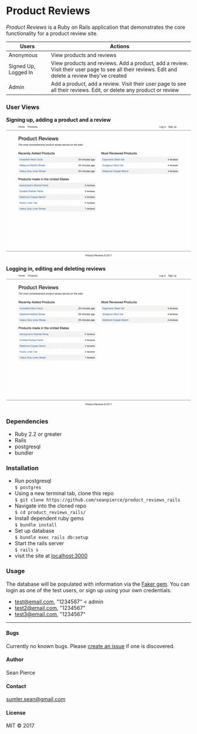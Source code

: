 # Product Reviews

_Product Reviews_ is a Ruby on Rails application that demonstrates the core functionality for a product review site.

| Users | Actions |
| ------ |------|
| Anonymous | View products and reviews |
| Signed Up, Logged In | View products and reviews. Add a product, add a review. Visit their user page to see all their reviews. Edit and delete a review they've created |
| Admin | Add a product, add a review. Visit their user page to see all their reviews. Edit, or delete any product or review |

### User Views

**Signing up, adding a product and a review**
![](user_views/41UQnWWYE7.gif)

**Logging in, editing and deleting reviews**
![](user_views/c919H4QG4w.gif)


### Dependencies
* Ruby 2.2 or greater
* Rails
* postgresql
* bundler

### Installation
* Run postgresql  
`$ postgres`
* Using a new terminal tab, clone this repo  
`$ git clone https://github.com/seanpierce/product_reviews_rails`
* Navigate into the cloned repo  
`$ cd product_reviews_rails/`
* Install dependent ruby gems  
`$ bundle install`
* Set up database  
`$ bundle exec rails db:setup`
* Start the rails server  
`$ rails s`
* visit the site at <a href="localhost:3000">localhost:3000</a>

### Usage
The database will be populated with information via the <a href="https://github.com/stympy/faker">Faker gem</a>. You can login as one of the test users, or sign up using your own credentials.
* test@email.com, "1234567" < admin
* test2@email.com, "1234567"
* test3@email.com, "1234567"

-----

#### Bugs
Currently no known bugs. Please <a href="https://github.com/seanpierce/product_reviews_rails/issues/new">create an issue</a> if one is discovered.
#### Author
Sean Pierce
#### Contact
sumler.sean@gmail.com
#### License
MIT &copy; 2017
